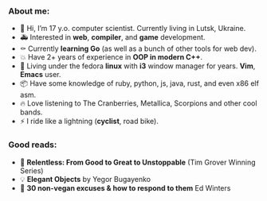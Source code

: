 ### About me:
- 👷 Hi, I’m 17 y.o. computer scientist. Currently living in Lutsk, Ukraine.
- 🚑️ Interested in **web**, **compiler**, and **game** development.
- ⚰️ Currently **learning Go** (as well as a bunch of other tools for web dev).
- 💥 Have 2+ years of experience in **OOP in modern C++**.
- 💚 Living under the fedora **linux** with **i3** window manager for years. **Vim**, **Emacs** user.
- 📦️ Have some knowledge of ruby, python, js, java, rust, and even x86 elf asm.
- 🔥 Love listening to The Cranberries, Metallica, Scorpions and other cool bands.
- ⚡️ I ride like a lightning (**cyclist**, road bike).

### Good reads:
- 🚀 **Relentless: From Good to Great to Unstoppable** (Tim Grover Winning Series)
- 💡 **Elegant Objects** by Yegor Bugayenko
- 🌱 **30 non-vegan excuses & how to respond to them** Ed Winters
